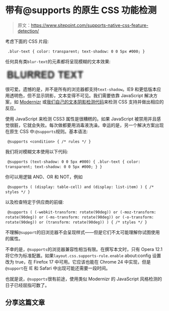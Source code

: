 # 带有@supports 的原生 CSS 功能检测

> 原文：<https://www.sitepoint.com/supports-native-css-feature-detection/>

考虑下面的 CSS 片段:

```
 .blur-text { color: transparent; text-shadow: 0 0 5px #000; } 
```

任何具有类`blur-text`的元素都将呈现模糊的文本效果:

![CSS3 Blurred Text](img/48f43775717d384061ccd7dc24bcdafa.png)

很可爱。遗憾的是，并不是所有的浏览器都支持`text-shadow`。IE9 和更低版本应用透明色，但不显示阴影，文本变得不可见。我们需要依靠 JavaScript 解决方案，如 [Modernizr](http://www.modernizr.com/) 或[我们自己的文本阴影检测代码](https://www.sitepoint.com/detect-css3-property-browser-support/)来检测 CSS 支持并做出相应的反应。

使用 JavaScript 来检测 CSS3 属性是很糟糕的。如果 JavaScript 被禁用并且感觉很脏，它就会失败。每次做都要用消毒液洗澡。幸运的是，另一个解决方案出现在原生 CSS 中:`@supports`规则。基本语法:

```
 @supports <condition> { /* rules */ } 
```

我们将对模糊文本使用以下代码:

```
 @supports (text-shadow: 0 0 5px #000) { .blur-text { color: transparent; text-shadow: 0 0 5px #000; } } 
```

你可以用逻辑 AND、OR 和 NOT，例如

```
 @supports ( (display: table-cell) and (display: list-item) ) { /* styles */ } 
```

以及检查特定于供应商的前缀:

```
 @supports ( (-webkit-transform: rotate(90deg)) or (-moz-transform: rotate(90deg)) or (-ms-transform: rotate(90deg)) or (-o-transform: rotate(90deg)) or (transform: rotate(90deg)) ) { /* styles */ } 
```

不理解`@support`的旧浏览器不会呈现样式——但是它们不太可能理解你试图使用的属性。

不幸的是，`@supports`的浏览器兼容性相当有限。在撰写本文时，只有 Opera 12.1 将它作为标准配置。如果`layout.css.supports-rule.enable` about:config 设置改为 true，在 Firefox 17 中可用。它应该也能在 Chrome 24 中实现，但是`@support`在 IE 和 Safari 中出现可能还需要一段时间。

也就是说，`@supports`很有前途，使用类似 Modernizr 的 JavaScript 风格检测的日子已经屈指可数了。

## 分享这篇文章